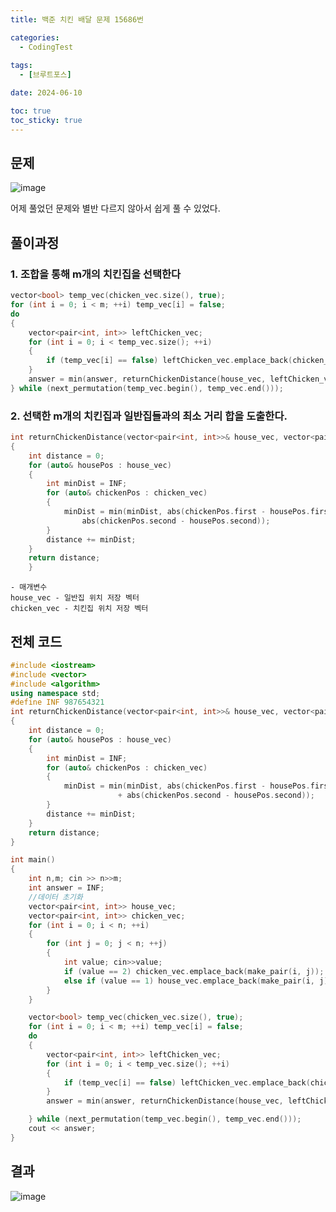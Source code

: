 ```yaml
---
title: 백준 치킨 배달 문제 15686번

categories:
  - CodingTest
 
tags:
  - [브루트포스]

date: 2024-06-10

toc: true
toc_sticky: true
---
```


## 문제

![image](https://github.com/chodott/chodott.github.io/assets/89974193/9fd4f4d3-7735-4e9b-8185-a8765ac32d3f)


어제 풀었던 문제와 별반 다르지 않아서 쉽게 풀 수 있었다.

## 풀이과정
### 1. 조합을 통해 m개의 치킨집을 선택한다
```c++
vector<bool> temp_vec(chicken_vec.size(), true);
for (int i = 0; i < m; ++i) temp_vec[i] = false;
do
{
	vector<pair<int, int>> leftChicken_vec;
	for (int i = 0; i < temp_vec.size(); ++i)
	{
		if (temp_vec[i] == false) leftChicken_vec.emplace_back(chicken_vec[i]);
	}
	answer = min(answer, returnChickenDistance(house_vec, leftChicken_vec));
} while (next_permutation(temp_vec.begin(), temp_vec.end()));
```
	

### 2. 선택한 m개의 치킨집과 일반집들과의 최소 거리 합을 도출한다.
```c++
int returnChickenDistance(vector<pair<int, int>>& house_vec, vector<pair<int, int>>& chicken_vec)
{
	int distance = 0;
	for (auto& housePos : house_vec)
	{
		int minDist = INF;
		for (auto& chickenPos : chicken_vec)
		{
			minDist = min(minDist, abs(chickenPos.first - housePos.first) + 
				abs(chickenPos.second - housePos.second));
		}
		distance += minDist;
	}
	return distance;
	}
```
	- 매개변수
	house_vec - 일반집 위치 저장 벡터
	chicken_vec - 치킨집 위치 저장 벡터



## 전체 코드

```c++
#include <iostream>
#include <vector>
#include <algorithm>
using namespace std;
#define INF 987654321
int returnChickenDistance(vector<pair<int, int>>& house_vec, vector<pair<int, int>>& chicken_vec)
{
	int distance = 0;
	for (auto& housePos : house_vec)
	{
		int minDist = INF;
		for (auto& chickenPos : chicken_vec)
		{
			minDist = min(minDist, abs(chickenPos.first - housePos.first) 
						+ abs(chickenPos.second - housePos.second));
		}
		distance += minDist;
	}
	return distance;
}

int main()
{
	int n,m; cin >> n>>m;
	int answer = INF;
	//데이터 초기화
	vector<pair<int, int>> house_vec;
	vector<pair<int, int>> chicken_vec;
	for (int i = 0; i < n; ++i)
	{
		for (int j = 0; j < n; ++j)
		{
			int value; cin>>value;
			if (value == 2) chicken_vec.emplace_back(make_pair(i, j));
			else if (value == 1) house_vec.emplace_back(make_pair(i, j));
		}
	}

	vector<bool> temp_vec(chicken_vec.size(), true);
	for (int i = 0; i < m; ++i) temp_vec[i] = false;
	do
	{
		vector<pair<int, int>> leftChicken_vec;
		for (int i = 0; i < temp_vec.size(); ++i)
		{
			if (temp_vec[i] == false) leftChicken_vec.emplace_back(chicken_vec[i]);
		}
		answer = min(answer, returnChickenDistance(house_vec, leftChicken_vec));

	} while (next_permutation(temp_vec.begin(), temp_vec.end()));
	cout << answer;
}
```

## 결과
![image](https://github.com/chodott/chodott.github.io/assets/89974193/04cbded7-f644-49c2-9b94-c5e88fff45ad)
